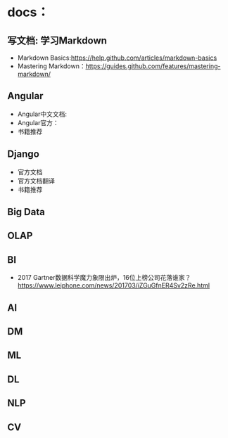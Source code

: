 # docs：

## 写文档: 学习Markdown
- Markdown Basics:https://help.github.com/articles/markdown-basics
- Mastering Markdown：https://guides.github.com/features/mastering-markdown/
##

## Angular

- Angular中文文档:
- Angular官方：
- 书籍推荐

## Django

- 官方文档
- 官方文档翻译
- 书籍推荐

## Big Data


## OLAP

## BI

- 2017 Gartner数据科学魔力象限出炉，16位上榜公司花落谁家？https://www.leiphone.com/news/201703/iZGuGfnER4Sv2zRe.html

## AI

## DM

## ML

## DL

## NLP

## CV

